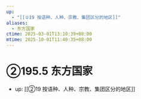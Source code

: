 ```yaml
---
up:
  - "[[②19 按语种、人种、宗教、集团区分的地区]]"
aliases:
  - 东方国家
ctime: 2025-03-01T13:10:39+08:00
mtime: 2025-10-01T11:40:35+08:00
---
```


# ②195.5 东方国家

- up: [[②19 按语种、人种、宗教、集团区分的地区]]
